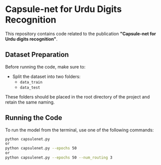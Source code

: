 # Capsule-net for Urdu Digits Recognition

This repository contains code related to the publication **"Capsule-net for Urdu digits recognition"**.

## Dataset Preparation

Before running the code, make sure to:

- Split the dataset into two folders:
  - `data_train`
  - `data_test`

These folders should be placed in the root directory of the project and retain the same naming.

## Running the Code

To run the model from the terminal, use one of the following commands:

```bash
python capsulenet.py
or
python capsulenet.py --epochs 50
or
python capsulenet.py --epochs 50 --num_routing 3
